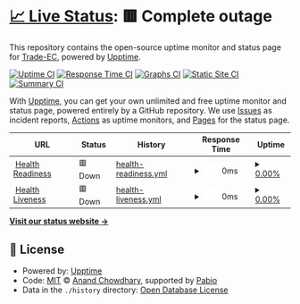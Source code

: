 # [📈 Live Status](https://demo.upptime.js.org): <!--live status--> **🟥 Complete outage**

This repository contains the open-source uptime monitor and status page for [Trade-EC](https://demo.upptime.js.org), powered by [Upptime](https://github.com/upptime/upptime).

[![Uptime CI](https://github.com/Trade-EC/ORDERS_SERVICE_UPTIME/workflows/Uptime%20CI/badge.svg)](https://github.com/Trade-EC/ORDERS_SERVICE_UPTIME/actions?query=workflow%3A%22Uptime+CI%22)
[![Response Time CI](https://github.com/Trade-EC/ORDERS_SERVICE_UPTIME/workflows/Response%20Time%20CI/badge.svg)](https://github.com/Trade-EC/ORDERS_SERVICE_UPTIME/actions?query=workflow%3A%22Response+Time+CI%22)
[![Graphs CI](https://github.com/Trade-EC/ORDERS_SERVICE_UPTIME/workflows/Graphs%20CI/badge.svg)](https://github.com/Trade-EC/ORDERS_SERVICE_UPTIME/actions?query=workflow%3A%22Graphs+CI%22)
[![Static Site CI](https://github.com/Trade-EC/ORDERS_SERVICE_UPTIME/workflows/Static%20Site%20CI/badge.svg)](https://github.com/Trade-EC/ORDERS_SERVICE_UPTIME/actions?query=workflow%3A%22Static+Site+CI%22)
[![Summary CI](https://github.com/Trade-EC/ORDERS_SERVICE_UPTIME/workflows/Summary%20CI/badge.svg)](https://github.com/Trade-EC/ORDERS_SERVICE_UPTIME/actions?query=workflow%3A%22Summary+CI%22)

With [Upptime](https://upptime.js.org), you can get your own unlimited and free uptime monitor and status page, powered entirely by a GitHub repository. We use [Issues](https://github.com/Trade-EC/ORDERS_SERVICE_UPTIME/issues) as incident reports, [Actions](https://github.com/Trade-EC/ORDERS_SERVICE_UPTIME/actions) as uptime monitors, and [Pages](https://demo.upptime.js.org) for the status page.

<!--start: status pages-->
<!-- This summary is generated by Upptime (https://github.com/upptime/upptime) -->
<!-- Do not edit this manually, your changes will be overwritten -->
<!-- prettier-ignore -->
| URL | Status | History | Response Time | Uptime |
| --- | ------ | ------- | ------------- | ------ |
| <img alt="" src="https://icons.duckduckgo.com/ip3/e7dsd3oc87.execute-api.us-east-2.amazonaws.com.ico" height="13"> [Health Readiness](https://e7dsd3oc87.execute-api.us-east-2.amazonaws.com/dev/api/v4/private/orders/readiness) | 🟥 Down | [health-readiness.yml](https://github.com/rafaelvacatrd/ORDERS_SERVICE_UPTIME/commits/HEAD/history/health-readiness.yml) | <details><summary><img alt="Response time graph" src="./graphs/health-readiness/response-time-week.png" height="20"> 0ms</summary><br><a href="https://rafaelvacatrd.github.io/ORDERS_SERVICE_UPTIME/history/health-readiness"><img alt="Response time 266" src="https://img.shields.io/endpoint?url=https%3A%2F%2Fraw.githubusercontent.com%2Frafaelvacatrd%2FORDERS_SERVICE_UPTIME%2FHEAD%2Fapi%2Fhealth-readiness%2Fresponse-time.json"></a><br><a href="https://rafaelvacatrd.github.io/ORDERS_SERVICE_UPTIME/history/health-readiness"><img alt="24-hour response time 0" src="https://img.shields.io/endpoint?url=https%3A%2F%2Fraw.githubusercontent.com%2Frafaelvacatrd%2FORDERS_SERVICE_UPTIME%2FHEAD%2Fapi%2Fhealth-readiness%2Fresponse-time-day.json"></a><br><a href="https://rafaelvacatrd.github.io/ORDERS_SERVICE_UPTIME/history/health-readiness"><img alt="7-day response time 0" src="https://img.shields.io/endpoint?url=https%3A%2F%2Fraw.githubusercontent.com%2Frafaelvacatrd%2FORDERS_SERVICE_UPTIME%2FHEAD%2Fapi%2Fhealth-readiness%2Fresponse-time-week.json"></a><br><a href="https://rafaelvacatrd.github.io/ORDERS_SERVICE_UPTIME/history/health-readiness"><img alt="30-day response time 0" src="https://img.shields.io/endpoint?url=https%3A%2F%2Fraw.githubusercontent.com%2Frafaelvacatrd%2FORDERS_SERVICE_UPTIME%2FHEAD%2Fapi%2Fhealth-readiness%2Fresponse-time-month.json"></a><br><a href="https://rafaelvacatrd.github.io/ORDERS_SERVICE_UPTIME/history/health-readiness"><img alt="1-year response time 266" src="https://img.shields.io/endpoint?url=https%3A%2F%2Fraw.githubusercontent.com%2Frafaelvacatrd%2FORDERS_SERVICE_UPTIME%2FHEAD%2Fapi%2Fhealth-readiness%2Fresponse-time-year.json"></a></details> | <details><summary><a href="https://rafaelvacatrd.github.io/ORDERS_SERVICE_UPTIME/history/health-readiness">0.00%</a></summary><a href="https://rafaelvacatrd.github.io/ORDERS_SERVICE_UPTIME/history/health-readiness"><img alt="All-time uptime 1.42%" src="https://img.shields.io/endpoint?url=https%3A%2F%2Fraw.githubusercontent.com%2Frafaelvacatrd%2FORDERS_SERVICE_UPTIME%2FHEAD%2Fapi%2Fhealth-readiness%2Fuptime.json"></a><br><a href="https://rafaelvacatrd.github.io/ORDERS_SERVICE_UPTIME/history/health-readiness"><img alt="24-hour uptime 0.00%" src="https://img.shields.io/endpoint?url=https%3A%2F%2Fraw.githubusercontent.com%2Frafaelvacatrd%2FORDERS_SERVICE_UPTIME%2FHEAD%2Fapi%2Fhealth-readiness%2Fuptime-day.json"></a><br><a href="https://rafaelvacatrd.github.io/ORDERS_SERVICE_UPTIME/history/health-readiness"><img alt="7-day uptime 0.00%" src="https://img.shields.io/endpoint?url=https%3A%2F%2Fraw.githubusercontent.com%2Frafaelvacatrd%2FORDERS_SERVICE_UPTIME%2FHEAD%2Fapi%2Fhealth-readiness%2Fuptime-week.json"></a><br><a href="https://rafaelvacatrd.github.io/ORDERS_SERVICE_UPTIME/history/health-readiness"><img alt="30-day uptime 0.00%" src="https://img.shields.io/endpoint?url=https%3A%2F%2Fraw.githubusercontent.com%2Frafaelvacatrd%2FORDERS_SERVICE_UPTIME%2FHEAD%2Fapi%2Fhealth-readiness%2Fuptime-month.json"></a><br><a href="https://rafaelvacatrd.github.io/ORDERS_SERVICE_UPTIME/history/health-readiness"><img alt="1-year uptime 1.42%" src="https://img.shields.io/endpoint?url=https%3A%2F%2Fraw.githubusercontent.com%2Frafaelvacatrd%2FORDERS_SERVICE_UPTIME%2FHEAD%2Fapi%2Fhealth-readiness%2Fuptime-year.json"></a></details>
| <img alt="" src="https://icons.duckduckgo.com/ip3/e7dsd3oc87.execute-api.us-east-2.amazonaws.com.ico" height="13"> [Health Liveness](https://e7dsd3oc87.execute-api.us-east-2.amazonaws.com/dev/api/v4/private/orders/liveness) | 🟥 Down | [health-liveness.yml](https://github.com/rafaelvacatrd/ORDERS_SERVICE_UPTIME/commits/HEAD/history/health-liveness.yml) | <details><summary><img alt="Response time graph" src="./graphs/health-liveness/response-time-week.png" height="20"> 0ms</summary><br><a href="https://rafaelvacatrd.github.io/ORDERS_SERVICE_UPTIME/history/health-liveness"><img alt="Response time 571" src="https://img.shields.io/endpoint?url=https%3A%2F%2Fraw.githubusercontent.com%2Frafaelvacatrd%2FORDERS_SERVICE_UPTIME%2FHEAD%2Fapi%2Fhealth-liveness%2Fresponse-time.json"></a><br><a href="https://rafaelvacatrd.github.io/ORDERS_SERVICE_UPTIME/history/health-liveness"><img alt="24-hour response time 0" src="https://img.shields.io/endpoint?url=https%3A%2F%2Fraw.githubusercontent.com%2Frafaelvacatrd%2FORDERS_SERVICE_UPTIME%2FHEAD%2Fapi%2Fhealth-liveness%2Fresponse-time-day.json"></a><br><a href="https://rafaelvacatrd.github.io/ORDERS_SERVICE_UPTIME/history/health-liveness"><img alt="7-day response time 0" src="https://img.shields.io/endpoint?url=https%3A%2F%2Fraw.githubusercontent.com%2Frafaelvacatrd%2FORDERS_SERVICE_UPTIME%2FHEAD%2Fapi%2Fhealth-liveness%2Fresponse-time-week.json"></a><br><a href="https://rafaelvacatrd.github.io/ORDERS_SERVICE_UPTIME/history/health-liveness"><img alt="30-day response time 0" src="https://img.shields.io/endpoint?url=https%3A%2F%2Fraw.githubusercontent.com%2Frafaelvacatrd%2FORDERS_SERVICE_UPTIME%2FHEAD%2Fapi%2Fhealth-liveness%2Fresponse-time-month.json"></a><br><a href="https://rafaelvacatrd.github.io/ORDERS_SERVICE_UPTIME/history/health-liveness"><img alt="1-year response time 571" src="https://img.shields.io/endpoint?url=https%3A%2F%2Fraw.githubusercontent.com%2Frafaelvacatrd%2FORDERS_SERVICE_UPTIME%2FHEAD%2Fapi%2Fhealth-liveness%2Fresponse-time-year.json"></a></details> | <details><summary><a href="https://rafaelvacatrd.github.io/ORDERS_SERVICE_UPTIME/history/health-liveness">0.00%</a></summary><a href="https://rafaelvacatrd.github.io/ORDERS_SERVICE_UPTIME/history/health-liveness"><img alt="All-time uptime 1.42%" src="https://img.shields.io/endpoint?url=https%3A%2F%2Fraw.githubusercontent.com%2Frafaelvacatrd%2FORDERS_SERVICE_UPTIME%2FHEAD%2Fapi%2Fhealth-liveness%2Fuptime.json"></a><br><a href="https://rafaelvacatrd.github.io/ORDERS_SERVICE_UPTIME/history/health-liveness"><img alt="24-hour uptime 0.00%" src="https://img.shields.io/endpoint?url=https%3A%2F%2Fraw.githubusercontent.com%2Frafaelvacatrd%2FORDERS_SERVICE_UPTIME%2FHEAD%2Fapi%2Fhealth-liveness%2Fuptime-day.json"></a><br><a href="https://rafaelvacatrd.github.io/ORDERS_SERVICE_UPTIME/history/health-liveness"><img alt="7-day uptime 0.00%" src="https://img.shields.io/endpoint?url=https%3A%2F%2Fraw.githubusercontent.com%2Frafaelvacatrd%2FORDERS_SERVICE_UPTIME%2FHEAD%2Fapi%2Fhealth-liveness%2Fuptime-week.json"></a><br><a href="https://rafaelvacatrd.github.io/ORDERS_SERVICE_UPTIME/history/health-liveness"><img alt="30-day uptime 0.00%" src="https://img.shields.io/endpoint?url=https%3A%2F%2Fraw.githubusercontent.com%2Frafaelvacatrd%2FORDERS_SERVICE_UPTIME%2FHEAD%2Fapi%2Fhealth-liveness%2Fuptime-month.json"></a><br><a href="https://rafaelvacatrd.github.io/ORDERS_SERVICE_UPTIME/history/health-liveness"><img alt="1-year uptime 1.42%" src="https://img.shields.io/endpoint?url=https%3A%2F%2Fraw.githubusercontent.com%2Frafaelvacatrd%2FORDERS_SERVICE_UPTIME%2FHEAD%2Fapi%2Fhealth-liveness%2Fuptime-year.json"></a></details>

<!--end: status pages-->

[**Visit our status website →**](https://demo.upptime.js.org)

## 📄 License

- Powered by: [Upptime](https://github.com/upptime/upptime)
- Code: [MIT](./LICENSE) © [Anand Chowdhary](https://anandchowdhary.com), supported by [Pabio](https://pabio.com)
- Data in the `./history` directory: [Open Database License](https://opendatacommons.org/licenses/odbl/1-0/)

